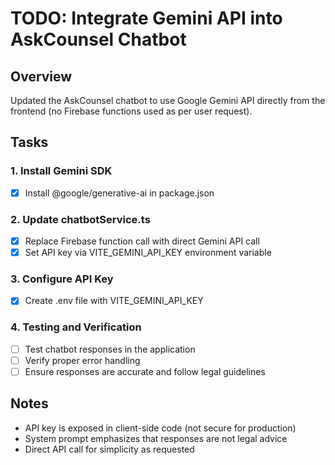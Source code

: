 # TODO: Integrate Gemini API into AskCounsel Chatbot

## Overview
Updated the AskCounsel chatbot to use Google Gemini API directly from the frontend (no Firebase functions used as per user request).

## Tasks

### 1. Install Gemini SDK
- [x] Install @google/generative-ai in package.json

### 2. Update chatbotService.ts
- [x] Replace Firebase function call with direct Gemini API call
- [x] Set API key via VITE_GEMINI_API_KEY environment variable

### 3. Configure API Key
- [x] Create .env file with VITE_GEMINI_API_KEY

### 4. Testing and Verification
- [ ] Test chatbot responses in the application
- [ ] Verify proper error handling
- [ ] Ensure responses are accurate and follow legal guidelines

## Notes
- API key is exposed in client-side code (not secure for production)
- System prompt emphasizes that responses are not legal advice
- Direct API call for simplicity as requested
